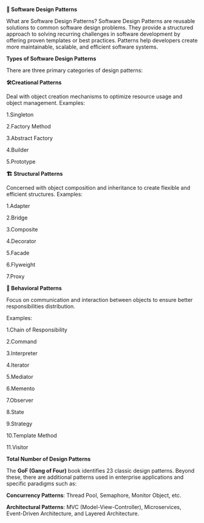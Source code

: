 **🧩 Software Design Patterns**

What are Software Design Patterns?
Software Design Patterns are reusable solutions to common software design problems. They provide a structured approach to solving recurring challenges in software development by offering proven templates or best practices. Patterns help developers create more maintainable, scalable, and efficient software systems.

**Types of Software Design Patterns**

There are three primary categories of design patterns:

**🛠️Creational Patterns**

Deal with object creation mechanisms to optimize resource usage and object management.
Examples:

1.Singleton

2.Factory Method

3.Abstract Factory

4.Builder

5.Prototype

**🏗️ Structural Patterns**

Concerned with object composition and inheritance to create flexible and efficient structures.
Examples:

1.Adapter

2.Bridge

3.Composite

4.Decorator

5.Facade

6.Flyweight

7.Proxy


**🧠 Behavioral Patterns**

Focus on communication and interaction between objects to ensure better responsibilities distribution.

Examples:

1.Chain of Responsibility

2.Command

3.Interpreter

4.Iterator

5.Mediator

6.Memento

7.Observer

8.State

9.Strategy

10.Template Method

11.Visitor


**Total Number of Design Patterns**

The **GoF (Gang of Four)** book identifies 23 classic design patterns. Beyond these, there are additional patterns used in enterprise applications and specific paradigms such as:

**Concurrency Patterns**: Thread Pool, Semaphore, Monitor Object, etc.

**Architectural Patterns**: MVC (Model-View-Controller), Microservices, Event-Driven Architecture, and Layered Architecture.
